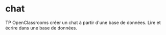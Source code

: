 # chat

TP OpenClassrooms créer un chat à partir d'une base de données. Lire et écrire dans une base de données.
